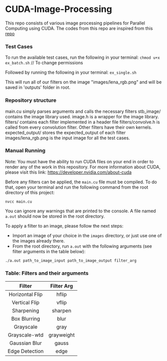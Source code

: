 # CUDA-Image-Processing

This repo consists of various image processing pipelines for Parallel Computing using CUDA. The codes from this repo are inspired from this [repo](https://github.com/thomasplantin/cuda-image-processing/tree/master)

### Test Cases

To run the available test cases, run the following in your terminal:
```chmod u+x ex_batch.sh``` // To change permissions

Followed by running the following in your terminal:
```ex_single.sh```

This will run all of our filters on the image "images/lena_rgb.png" and will be saved in 'outputs' folder in root.

### Repository structure

main.cu simply parses arguments and calls the necessary filters
stb_image/ contains the image library used.
image.h is a wrapper for the image library.
filters/ contains each filter implemented in a header file
filters/convolve.h is called from every convolution filter.
Other filters have their own kernels.
expected_output/ stores the expected_output of each filter
images/lena_rgb.png is the input image for all the test cases.

### Manual Running

Note: You must have the ability to run CUDA files on your end in order to render any of the work in this repository. For more information about CUDA, please visit this link: https://developer.nvidia.com/about-cuda

Before any filters can be applied, the `main.cu` file must be compiled. To do that, open your terminal and run the following command from the root directory of this project:

```nvcc main.cu```

You can ignore any warnings that are printed to the console. A file named `a.out` should now be stored in the root directory.

To apply a filter to an image, please follow the next steps:
* Import an image of your choice in the `images` directory, or just use one of the images already there.
* From the root directory, run `a.out` with the following arguments (see filter arguments in the table below):

```./a.out path_to_image_input path_to_image_output filter_arg```

### Table: Filters and their arguments
|      Filter     |  Filter Arg |
|:---------------:|:-----------:|
| Horizontal Flip | hflip       |
| Vertical Flip   | vflip       |
| Sharpening      | sharpen     |
| Box Blurring    | blur        |
| Grayscale       | gray        |
| Grayscale-wtd   | grayweight  |
| Gaussian Blur   | gauss       |
| Edge Detection  | edge        |
